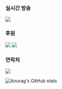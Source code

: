 
### 실시간 방송
<a href="https://twitch.tv/seoyyung" target="_blank"><img src="https://img.shields.io/badge/Twitch-lightgrey?style=social&logo=twitch&logoColor=#9146FF"/></a>

### 후원
<a href="https://twip.kr/seoyyung" target="_blank"><img src="https://img.shields.io/badge/Twip-lightgrey?style=social&logo=twitch&logoColor=#00B3E0"/></a>
<a href="https://toss.me/돈주면좋아해요" target="_blank"><img src="https://img.shields.io/badge/Toss-lightgrey?style=social&logo=applepay&logoColor=#00B3E0"/></a>

### 연락처
<a href="mailto:official@seoyyung.com" target="_blank"><img src="https://img.shields.io/badge/official@seoyyung.com-lightgrey?style=social&logo=gmail&logoColor=#EA4335"/></a>

![Anurag's GitHub stats](https://github-readme-stats.vercel.app/api?username=sy-project&show_icons=true&theme=radical)
